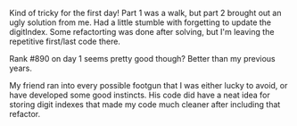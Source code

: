 Kind of tricky for the first day! Part 1 was a walk, but part 2 brought out an ugly solution from me. Had a little stumble with forgetting to update the digitIndex. Some refactorting was done after solving, but I'm leaving the repetitive first/last code there.

Rank #890 on day 1 seems pretty good though? Better than my previous years.

My friend ran into every possible footgun that I was either lucky to avoid, or have developed some good instincts. His code did have a neat idea for storing digit indexes that made my code much cleaner after including that refactor.
